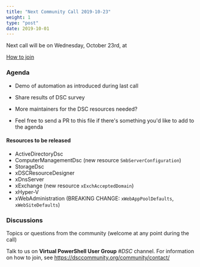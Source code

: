 ```yaml
---
title: "Next Community Call 2019-10-23"
weight: 1
type: "post"
date: 2019-10-01
---
```

Next call will be on Wednesday, October 23rd, at

[How to join](..)

### Agenda

- Demo of automation as introduced during last call

- Share results of DSC survey

- More maintainers for the DSC resources needed?

- Feel free to send a PR to this file if there's something you'd like
  to add to the agenda

#### Resources to be released

- ActiveDirectoryDsc
- ComputerManagementDsc (new resource `SmbServerConfiguration`)
- StorageDsc
- xDSCResourceDesigner
- xDnsServer
- xExchange (new resource `xExchAcceptedDomain`)
- xHyper-V
- xWebAdministration (BREAKING CHANGE: `xWebAppPoolDefaults`, `xWebSiteDefaults`)

### Discussions

Topics or questions from the community (welcome at any point during the call)

Talk to us on **Virtual PowerShell User Group** _#DSC_ channel.
For information on how to join, see https://dsccommunity.org/community/contact/

